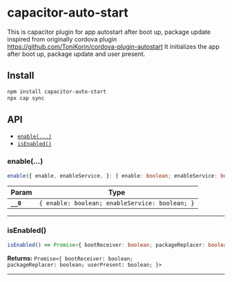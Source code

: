 # capacitor-auto-start

This is capacitor plugin for app autostart after boot up, package update inspired from originally cordova plugin https://github.com/ToniKorin/cordova-plugin-autostart
It initializes the app after boot up, package update and user present.

## Install

```bash
npm install capacitor-auto-start
npx cap sync
```

## API

<docgen-index>

* [`enable(...)`](#enable)
* [`isEnabled()`](#isenabled)

</docgen-index>

<docgen-api>
<!--Update the source file JSDoc comments and rerun docgen to update the docs below-->

### enable(...)

```typescript
enable({ enable, enableService, }: { enable: boolean; enableService: boolean; }) => Promise<void>
```

| Param     | Type                                                      |
| --------- | --------------------------------------------------------- |
| **`__0`** | <code>{ enable: boolean; enableService: boolean; }</code> |

--------------------


### isEnabled()

```typescript
isEnabled() => Promise<{ bootReceiver: boolean; packageReplacer: boolean; userPresent: boolean; }>
```

**Returns:** <code>Promise&lt;{ bootReceiver: boolean; packageReplacer: boolean; userPresent: boolean; }&gt;</code>

--------------------

</docgen-api>
